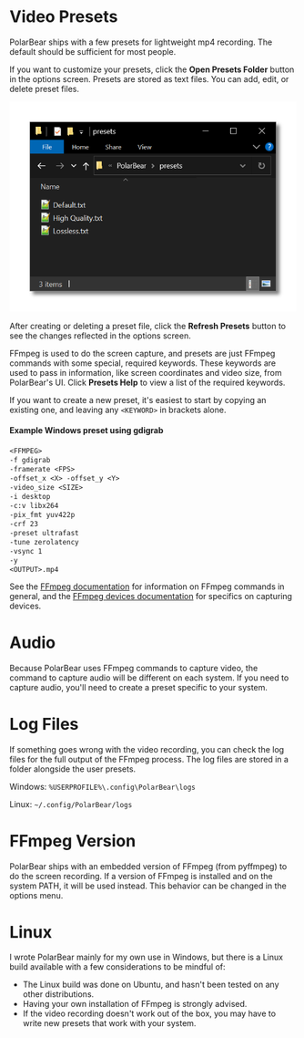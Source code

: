 # Video Presets
PolarBear ships with a few presets for lightweight mp4 recording.
The default should be sufficient for most people.

If you want to customize your presets, click the **Open Presets Folder** button in the options screen.
Presets are stored as text files.
You can add, edit, or delete preset files.

![PolarBear](pb_presets_folder.png)

After creating or deleting a preset file, click the **Refresh Presets** button to see the changes reflected in the
options screen.

FFmpeg is used to do the screen capture, and presets are just FFmpeg commands with some special, required keywords.
These keywords are used to pass in information, like screen coordinates and video size, from PolarBear's UI.
Click **Presets Help** to view a list of the required keywords.

If you want to create a new preset, it's easiest to start by copying an existing one, and leaving any `<KEYWORD>` in
brackets alone.

#### Example Windows preset using gdigrab
```
<FFMPEG>
-f gdigrab
-framerate <FPS>
-offset_x <X> -offset_y <Y>
-video_size <SIZE>
-i desktop
-c:v libx264
-pix_fmt yuv422p
-crf 23
-preset ultrafast
-tune zerolatency
-vsync 1
-y
<OUTPUT>.mp4
```

See the [FFmpeg documentation](https://ffmpeg.org/ffmpeg.html) for information on FFmpeg commands in general,
and the [FFmpeg devices documentation](https://ffmpeg.org/ffmpeg-devices.html) for specifics on capturing devices.

# Audio
Because PolarBear uses FFmpeg commands to capture video, the command to capture audio will be different on each system.
If you need to capture audio, you'll need to create a preset specific to your system.

# Log Files
If something goes wrong with the video recording, you can check the log files for the full output of the FFmpeg process.
The log files are stored in a folder alongside the user presets.

Windows: `%USERPROFILE%\.config\PolarBear\logs`

Linux: `~/.config/PolarBear/logs`

# FFmpeg Version
PolarBear ships with an embedded version of FFmpeg (from pyffmpeg) to do the screen recording.
If a version of FFmpeg is installed and on the system PATH, it will be used instead.
This behavior can be changed in the options menu.

# Linux
I wrote PolarBear mainly for my own use in Windows,
but there is a Linux build available with a few considerations to be mindful of:

- The Linux build was done on Ubuntu, and hasn't been tested on any other distributions.
- Having your own installation of FFmpeg is strongly advised.
- If the video recording doesn't work out of the box, you may have to write new presets that work with your system.
